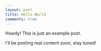 ```yaml
---
layout: post
title: Hello World
comments: true
---
```


Howdy! This is just an example post.

I'll be posting real content soon, stay tuned!